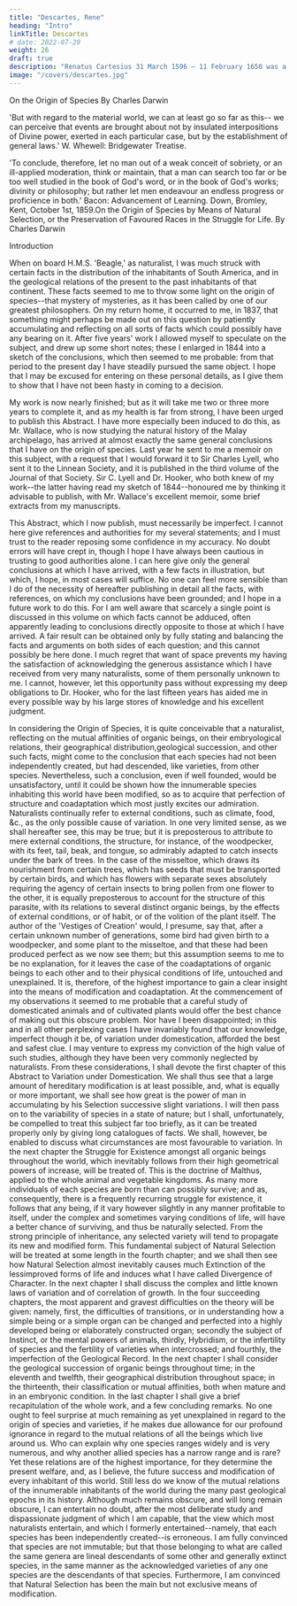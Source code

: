 ```yaml
---
title: "Descartes, Rene"
heading: "Intro"
linkTitle: Descartes
# date: 2022-07-29
weight: 26
draft: true
description: "Renatus Cartesius 31 March 1596 – 11 February 1650 was a French philosopher, mathematician, and scientist who invented analytic geometry"
image: "/covers/descartes.jpg"
---
```



On the Origin of Species
By
Charles Darwin

'But with regard to the material world, we can at least go so far as this-- we can perceive that events are brought about not by insulated interpositions of Divine power, exerted in each particular case, but by the establishment of general laws.'
W. Whewell: Bridgewater Treatise. 

'To conclude, therefore, let no man out of a weak conceit of sobriety, or an ill-applied moderation, think or maintain, that a man can search too far or be too well studied in the book of God's word, or in the book of God's works; divinity or philosophy; but rather let men endeavour an endless progress or proficience in both.'
Bacon: Advancement of Learning.
Down, Bromley, Kent,
October 1st, 1859.On the Origin of Species by Means of Natural Selection, or the Preservation of
Favoured Races in the Struggle for Life.
By Charles Darwin




Introduction

When on board H.M.S. 'Beagle,' as naturalist, I was much struck with certain facts in the
distribution of the inhabitants of South America, and in the geological relations of the present to the
past inhabitants of that continent. These facts seemed to me to throw some light on the origin of
species--that mystery of mysteries, as it has been called by one of our greatest philosophers. On
my return home, it occurred to me, in 1837, that something might perhaps be made out on this
question by patiently accumulating and reflecting on all sorts of facts which could possibly have
any bearing on it. After five years' work I allowed myself to speculate on the subject, and drew up
some short notes; these I enlarged in 1844 into a sketch of the conclusions, which then seemed to
me probable: from that period to the present day I have steadily pursued the same object. I hope
that I may be excused for entering on these personal details, as I give them to show that I have not
been hasty in coming to a decision.

My work is now nearly finished; but as it will take me two or three more years to complete it, and
as my health is far from strong, I have been urged to publish this Abstract. I have more especially
been induced to do this, as Mr. Wallace, who is now studying the natural history of the Malay
archipelago, has arrived at almost exactly the same general conclusions that I have on the origin of
species. Last year he sent to me a memoir on this subject, with a request that I would forward it to
Sir Charles Lyell, who sent it to the Linnean Society, and it is published in the third volume of the
Journal of that Society. Sir C. Lyell and Dr. Hooker, who both knew of my work--the latter having
read my sketch of 1844--honoured me by thinking it advisable to publish, with Mr. Wallace's
excellent memoir, some brief extracts from my manuscripts.

This Abstract, which I now publish, must necessarily be imperfect. I cannot here give references
and authorities for my several statements; and I must trust to the reader reposing some confidence
in my accuracy. No doubt errors will have crept in, though I hope I have always been cautious in
trusting to good authorities alone. I can here give only the general conclusions at which I have
arrived, with a few facts in illustration, but which, I hope, in most cases will suffice. No one can
feel more sensible than I do of the necessity of hereafter publishing in detail all the facts, with
references, on which my conclusions have been grounded; and I hope in a future work to do this.
For I am well aware that scarcely a single point is discussed in this volume on which facts cannot
be adduced, often apparently leading to conclusions directly opposite to those at which I have
arrived. A fair result can be obtained only by fully stating and balancing the facts and arguments
on both sides of each question; and this cannot possibly be here done.
I much regret that want of space prevents my having the satisfaction of acknowledging the
generous assistance which I have received from very many naturalists, some of them personally
unknown to me. I cannot, however, let this opportunity pass without expressing my deep
obligations to Dr. Hooker, who for the last fifteen years has aided me in every possible way by his
large stores of knowledge and his excellent judgment.

In considering the Origin of Species, it is quite conceivable that a naturalist, reflecting on the
mutual affinities of organic beings, on their embryological relations, their geographical distribution,geological succession, and other such facts, might come to the conclusion that each species had not
been independently created, but had descended, like varieties, from other species. Nevertheless,
such a conclusion, even if well founded, would be unsatisfactory, until it could be shown how the
innumerable species inhabiting this world have been modified, so as to acquire that perfection of
structure and coadaptation which most justly excites our admiration. Naturalists continually refer
to external conditions, such as climate, food, &c., as the only possible cause of variation. In one
very limited sense, as we shall hereafter see, this may be true; but it is preposterous to attribute to
mere external conditions, the structure, for instance, of the woodpecker, with its feet, tail, beak, and
tongue, so admirably adapted to catch insects under the bark of trees. In the case of the misseltoe,
which draws its nourishment from certain trees, which has seeds that must be transported by certain
birds, and which has flowers with separate sexes absolutely requiring the agency of certain insects
to bring pollen from one flower to the other, it is equally preposterous to account for the structure
of this parasite, with its relations to several distinct organic beings, by the effects of external
conditions, or of habit, or of the volition of the plant itself.
The author of the 'Vestiges of Creation' would, I presume, say that, after a certain unknown number
of generations, some bird had given birth to a woodpecker, and some plant to the misseltoe, and
that these had been produced perfect as we now see them; but this assumption seems to me to be no
explanation, for it leaves the case of the coadaptations of organic beings to each other and to their
physical conditions of life, untouched and unexplained.
It is, therefore, of the highest importance to gain a clear insight into the means of modification and
coadaptation. At the commencement of my observations it seemed to me probable that a careful
study of domesticated animals and of cultivated plants would offer the best chance of making out
this obscure problem. Nor have I been disappointed; in this and in all other perplexing cases I have
invariably found that our knowledge, imperfect though it be, of variation under domestication,
afforded the best and safest clue. I may venture to express my conviction of the high value of such
studies, although they have been very commonly neglected by naturalists.
From these considerations, I shall devote the first chapter of this Abstract to Variation under
Domestication. We shall thus see that a large amount of hereditary modification is at least possible,
and, what is equally or more important, we shall see how great is the power of man in accumulating
by his Selection successive slight variations. I will then pass on to the variability of species in a
state of nature; but I shall, unfortunately, be compelled to treat this subject far too briefly, as it can
be treated properly only by giving long catalogues of facts. We shall, however, be enabled to
discuss what circumstances are most favourable to variation. In the next chapter the Struggle for
Existence amongst all organic beings throughout the world, which inevitably follows from their
high geometrical powers of increase, will be treated of. This is the doctrine of Malthus, applied to
the whole animal and vegetable kingdoms. As many more individuals of each species are born
than can possibly survive; and as, consequently, there is a frequently recurring struggle for
existence, it follows that any being, if it vary however slightly in any manner profitable to itself,
under the complex and sometimes varying conditions of life, will have a better chance of surviving,
and thus be naturally selected. From the strong principle of inheritance, any selected variety will
tend to propagate its new and modified form.
This fundamental subject of Natural Selection will be treated at some length in the fourth chapter;
and we shall then see how Natural Selection almost inevitably causes much Extinction of the lessimproved forms of life and induces what I have called Divergence of Character. In the next chapter
I shall discuss the complex and little known laws of variation and of correlation of growth. In the
four succeeding chapters, the most apparent and gravest difficulties on the theory will be given:
namely, first, the difficulties of transitions, or in understanding how a simple being or a simple
organ can be changed and perfected into a highly developed being or elaborately constructed organ;
secondly the subject of Instinct, or the mental powers of animals, thirdly, Hybridism, or the
infertility of species and the fertility of varieties when intercrossed; and fourthly, the imperfection
of the Geological Record. In the next chapter I shall consider the geological succession of organic
beings throughout time; in the eleventh and twelfth, their geographical distribution throughout
space; in the thirteenth, their classification or mutual affinities, both when mature and in an
embryonic condition. In the last chapter I shall give a brief recapitulation of the whole work, and a
few concluding remarks.
No one ought to feel surprise at much remaining as yet unexplained in regard to the origin of
species and varieties, if he makes due allowance for our profound ignorance in regard to the mutual
relations of all the beings which live around us. Who can explain why one species ranges widely
and is very numerous, and why another allied species has a narrow range and is rare? Yet these
relations are of the highest importance, for they determine the present welfare, and, as I believe, the
future success and modification of every inhabitant of this world. Still less do we know of the
mutual relations of the innumerable inhabitants of the world during the many past geological
epochs in its history. Although much remains obscure, and will long remain obscure, I can
entertain no doubt, after the most deliberate study and dispassionate judgment of which I am
capable, that the view which most naturalists entertain, and which I formerly entertained--namely,
that each species has been independently created--is erroneous. I am fully convinced that species
are not immutable; but that those belonging to what are called the same genera are lineal
descendants of some other and generally extinct species, in the same manner as the acknowledged
varieties of any one species are the descendants of that species. Furthermore, I am convinced that
Natural Selection has been the main but not exclusive means of modification.

